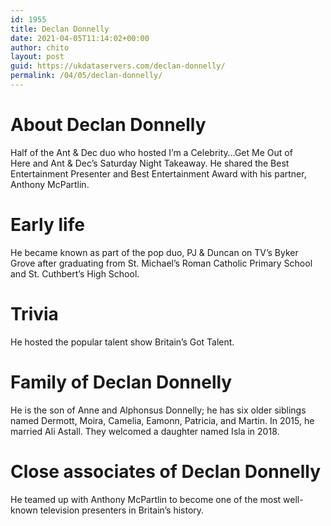 ```yaml
---
id: 1955
title: Declan Donnelly
date: 2021-04-05T11:14:02+00:00
author: chito
layout: post
guid: https://ukdataservers.com/declan-donnelly/
permalink: /04/05/declan-donnelly/
---
```




  
  
#  About Declan Donnelly
                  
                  
                  
Half of the Ant & Dec duo who hosted I&#8217;m a Celebrity&#8230;Get Me Out of Here and Ant & Dec&#8217;s Saturday Night Takeaway. He shared the Best Entertainment Presenter and Best Entertainment Award with his partner, Anthony McPartlin. 
                  
                
                
                
# Early life
                  
                  
                  
He became known as part of the pop duo, PJ & Duncan on TV&#8217;s Byker Grove after graduating from St. Michael&#8217;s Roman Catholic Primary School and St. Cuthbert&#8217;s High School.
                  
                
                
                
# Trivia
                  
                  
                  
He hosted the popular talent show Britain&#8217;s Got Talent.
                  
                
                
                
# Family of Declan Donnelly
                  
                  
                  
He is the son of Anne and Alphonsus Donnelly; he has six older siblings named Dermott, Moira, Camelia, Eamonn, Patricia, and Martin. In 2015, he married Ali Astall. They welcomed a daughter named Isla in 2018.
                  
                
                
                
# Close associates of Declan Donnelly
                  
                  
                  
He teamed up with Anthony McPartlin to become one of the most well-known television presenters in Britain&#8217;s history.
                  
                
              
            
          
          
          
    
    
  
